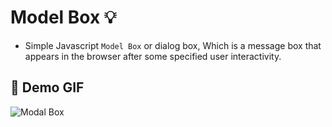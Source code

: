 # Model Box :bulb:
- Simple Javascript `Model Box` or dialog box, Which is a message box that appears in the browser after some specified user interactivity.

## :camera_flash: Demo GIF
![Modal Box](https://github.com/Hager-elhwarii/JavaScript-DOM-Manipulation/assets/80959882/736a14e1-d4d0-47df-872b-08f316590a51)
